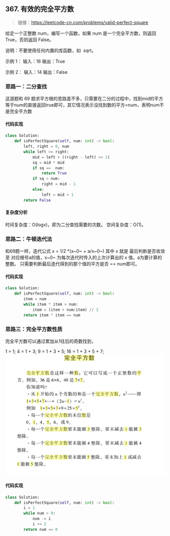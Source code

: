 ## 367. 有效的完全平方数
>链接：https://leetcode-cn.com/problems/valid-perfect-square

给定一个正整数 num，编写一个函数，如果 num 是一个完全平方数，则返回 True，否则返回 False。

说明：不要使用任何内置的库函数，如  sqrt。

示例 1：
输入：16
输出：True

示例 2：
输入：14
输出：False

### 思路一：二分查找
这道题和 69 题求平方根的思路差不多，只需要在二分的过程中，找到mid的平方等于num的直接返回true即可，其它情况表示没找到数的平方=num，表明num不是完全平方数
#### 代码实现
```python
class Solution:
    def isPerfectSquare(self, num: int) -> bool:
        left, right = 0, num
        while left <= right:
            mid = left + ((right - left) >> 1)
            sq = mid * mid
            if sq ==  num:
                return True
            if sq > num:
                right = mid - 1
            else:
                left = mid + 1
        return False
```

#### 复杂度分析

时间复杂度：O(logx)，即为二分查找需要的次数。
空间复杂度：O(1)。

### 思路二：牛顿迭代法
和69题一样，迭代公式 x = 1/2 *(x~0~ + a/x~0~)
其中 x 就是 最后判断是否收敛至 对应根号a的值，x~0~ 为每次迭代时传入的上次计算出的 x 值，a为要计算的整数。
只需要判断最后迭代得到的那个值的平方是否 == num即可。
#### 代码实现
```python
class Solution:
    def isPerfectSquare(self, num: int) -> bool:
        item = num
        while item * item > num:
            item = (item + num/item) // 2
        return item * item == num
```

### 思路三：完全平方数性质
完全平方数可以通过累加从1往后的奇数找到，

1 = 1;
4 = 1 + 3;
9 = 1 + 3 + 5;
16 = 1 + 3 + 5 + 7;
![](../images/367_01.png)
#### 代码实现
```python
class Solution:
    def isPerfectSquare(self, num: int) -> bool:
        i = 1
        while num > 0:
            num -= i
            i += 2
        return num == 0
```

